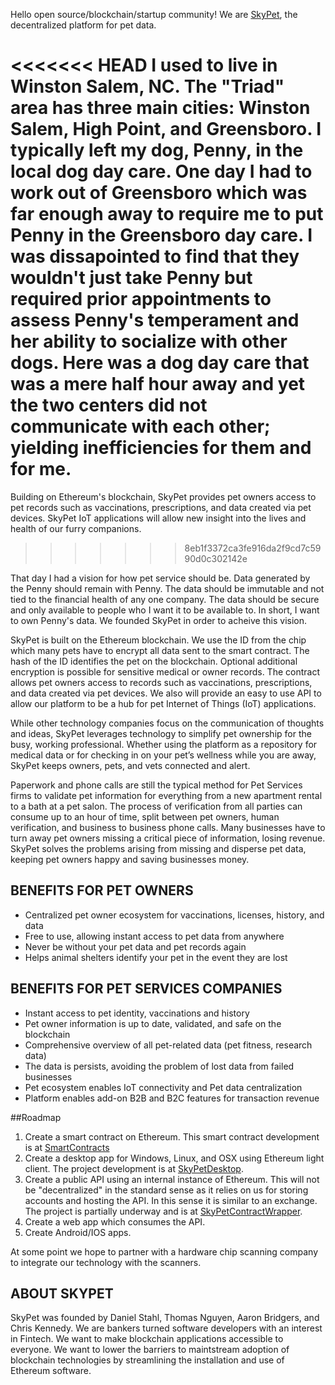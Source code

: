 Hello open source/blockchain/startup community!  We are [SkyPet](www.skypet.io), the decentralized platform for pet data.  

<<<<<<< HEAD
I used to live in Winston Salem, NC.  The "Triad" area has three main cities: Winston Salem, High Point, and Greensboro.  I typically left my dog, Penny, in the local dog day care.  One day I had to work out of Greensboro which was far enough away to require me to put Penny in the Greensboro day care.  I was dissapointed to find that they wouldn't just take Penny but required prior appointments to assess Penny's temperament and her ability to socialize with other dogs.  Here was a dog day care that was a mere half hour away and yet the two centers did not communicate with each other; yielding inefficiencies for them and for me.  
=======
Building on Ethereum's blockchain, SkyPet provides pet owners access to pet records such as vaccinations, prescriptions, and data created via pet devices. SkyPet IoT applications will allow new insight into the lives and health of our furry companions. 
>>>>>>> 8eb1f3372ca3fe916da2f9cd7c5990d0c302142e

That day I had a vision for how pet service should be.  Data generated by the Penny should remain with Penny.  The data should be immutable and not tied to the financial health of any one company.  The data should be secure and only available to people who I want it to be available to.  In short, I want to own Penny's data.  We founded SkyPet in order to acheive this vision.

SkyPet is built on the Ethereum blockchain.  We use the ID from the chip which many pets have to encrypt all data sent to the smart contract.  The hash of the ID identifies the pet on the blockchain.  Optional additional encryption is possible for sensitive medical or owner records.  The contract allows pet owners access to records such as vaccinations, prescriptions, and data created via pet devices. We also will provide an easy to use API to allow our platform to be a hub for pet Internet of Things (IoT) applications. 

While other technology companies focus on the communication of thoughts and ideas, SkyPet leverages technology to simplify pet ownership for the busy, working professional. Whether using the platform as a repository for medical data or for checking in on your pet’s wellness while you are away, SkyPet keeps owners, pets, and vets connected and alert.

Paperwork and phone calls are still the typical method for Pet Services firms to validate pet information for everything from a new apartment rental to a bath at a pet salon.  The process of verification from all parties can consume up to an hour of time, split between pet owners, human verification, and business to business phone calls. Many businesses have to turn away pet owners missing a critical piece of information, losing revenue. SkyPet solves the problems arising from missing and disperse pet data, keeping pet owners happy and saving businesses money.

## BENEFITS FOR PET OWNERS
* Centralized pet owner ecosystem for vaccinations, licenses, history, and data
* Free to use, allowing instant access to pet data from anywhere
* Never be without your pet data and pet records again
* Helps animal shelters identify your pet in the event they are lost

## BENEFITS FOR PET SERVICES COMPANIES
* Instant access to pet identity, vaccinations and history
* Pet owner information is up to date, validated, and safe on the blockchain
* Comprehensive overview of all pet-related data (pet fitness, research data)
* The data is persists, avoiding the problem of lost data from failed businesses
* Pet ecosystem enables IoT connectivity and Pet data centralization
* Platform enables add-on B2B and B2C features for transaction revenue

##Roadmap

1. Create a smart contract on Ethereum.  This smart contract development is at [SmartContracts](https://github.com/SkyPet/SmartContracts)
2. Create a desktop app for Windows, Linux, and OSX using Ethereum light client.  The project development is at [SkyPetDesktop](https://github.com/SkyPet/SkyPetDesktop).
3. Create a public API using an internal instance of Ethereum.  This will not be "decentralized" in the standard sense as it relies on us for storing accounts and hosting the API.  In this sense it is similar to an exchange.  The project is partially underway and is at [SkyPetContractWrapper](https://github.com/SkyPet/SkyPetContractWrapper).
4. Create a web app which consumes the API.  
5. Create Android/IOS apps.  

At some point we hope to partner with a hardware chip scanning company to integrate our technology with the scanners.  

## ABOUT SKYPET
SkyPet was founded by Daniel Stahl, Thomas Nguyen, Aaron Bridgers, and Chris Kennedy. We are bankers turned software developers with an interest in Fintech.  We want to make blockchain applications accessible to everyone.  We want to lower the barriers to maintstream adoption of blockchain technologies by streamlining the installation and use of Ethereum software. 

